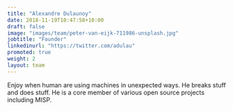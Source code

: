 ```yaml
---
title: "Alexandre Dulaunoy"
date: 2018-11-19T10:47:58+10:00
draft: false
image: "images/team/peter-van-eijk-711986-unsplash.jpg"
jobtitle: "Founder"
linkedinurl: "https://twitter.com/adulau"
promoted: true
weight: 2
layout: team
---
```


Enjoy when human are using machines in unexpected ways. He breaks stuff and does stuff. He is a core member of various open source projects including MISP.
